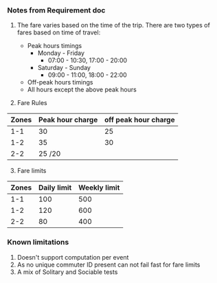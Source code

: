 ### Notes from Requirement doc

1. The fare varies based on the time of the trip. There are two types of fares based on time of travel:
    - Peak hours timings
        - Monday - Friday
            - 07:00 - 10:30, 17:00 - 20:00
        - Saturday - Sunday
            - 09:00 - 11:00, 18:00 - 22:00
    - Off-peak hours timings
    - All hours except the above peak hours

2. Fare Rules

Zones | Peak hour charge | off peak hour charge
------|------------------|---------------------
1-1   | 30               |25
1-2   | 35               |30
2-2   | 25               /20

3. Fare limits

Zones | Daily limit      | Weekly limit
------|------------------|---------------------
1-1   | 100              | 500
1-2   | 120              | 600
2-2   | 80               | 400


### Known limitations
1. Doesn't support computation per event
2. As no unique commuter ID present can not fail fast for fare limits
3. A mix of Solitary and Sociable tests